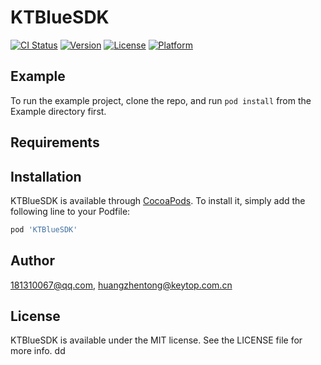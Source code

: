 # KTBlueSDK

[![CI Status](https://img.shields.io/travis/181310067@qq.com/KTBlueSDK.svg?style=flat)](https://travis-ci.org/181310067@qq.com/KTBlueSDK)
[![Version](https://img.shields.io/cocoapods/v/KTBlueSDK.svg?style=flat)](https://cocoapods.org/pods/KTBlueSDK)
[![License](https://img.shields.io/cocoapods/l/KTBlueSDK.svg?style=flat)](https://cocoapods.org/pods/KTBlueSDK)
[![Platform](https://img.shields.io/cocoapods/p/KTBlueSDK.svg?style=flat)](https://cocoapods.org/pods/KTBlueSDK)

## Example

To run the example project, clone the repo, and run `pod install` from the Example directory first.

## Requirements

## Installation

KTBlueSDK is available through [CocoaPods](https://cocoapods.org). To install
it, simply add the following line to your Podfile:

```ruby
pod 'KTBlueSDK'
```

## Author

181310067@qq.com, huangzhentong@keytop.com.cn

## License

KTBlueSDK is available under the MIT license. See the LICENSE file for more info.
dd
